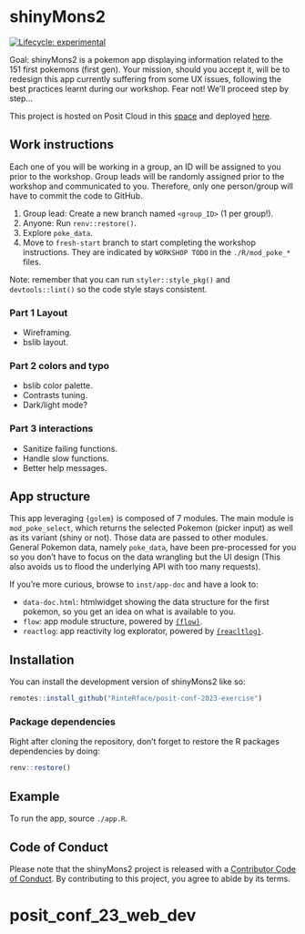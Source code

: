 
<!-- README.md is generated from README.Rmd. Please edit that file -->

# shinyMons2

<!-- badges: start -->

[![Lifecycle:
experimental](https://img.shields.io/badge/lifecycle-experimental-orange.svg)](https://lifecycle.r-lib.org/articles/stages.html#experimental)
<!-- badges: end -->

Goal: shinyMons2 is a pokemon app displaying information related to the
151 first pokemons (first gen). Your mission, should you accept it, will
be to redesign this app currently suffering from some UX issues,
following the best practices learnt during our workshop. Fear not! We’ll
proceed step by step…

This project is hosted on Posit Cloud in this
[space](https://posit.cloud/spaces/400773/join?access_code=ajwkws91bhF-IhEXDVWH9-0mukSUF3jiETCkzrgt)
and deployed [here](https://dgranjon.shinyapps.io/shinyMonsUgly).

## Work instructions

Each one of you will be working in a group, an ID will be assigned to
you prior to the workshop. Group leads will be randomly assigned prior
to the workshop and communicated to you. Therefore, only one
person/group will have to commit the code to GitHub.

1.  Group lead: Create a new branch named `<group_ID>` (1 per group!).
2.  Anyone: Run `renv::restore()`.
3.  Explore `poke_data`.
4.  Move to `fresh-start` branch to start completing the workshop
    instructions. They are indicated by `WORKSHOP TODO` in the
    `./R/mod_poke_*` files.

Note: remember that you can run `styler::style_pkg()` and
`devtools::lint()` so the code style stays consistent.

### Part 1 Layout

- Wireframing.
- bslib layout.

### Part 2 colors and typo

- bslib color palette.
- Contrasts tuning.
- Dark/light mode?

### Part 3 interactions

- Sanitize failing functions.
- Handle slow functions.
- Better help messages.

## App structure

This app leveraging `{golem}` is composed of 7 modules. The main module
is `mod_poke_select`, which returns the selected Pokemon (picker input)
as well as its variant (shiny or not). Those data are passed to other
modules. General Pokemon data, namely `poke_data`, have been
pre-processed for you so you don’t have to focus on the data wrangling
but the UI design (This also avoids us to flood the underlying API with
too many requests).

If you’re more curious, browse to `inst/app-doc` and have a look to:

- `data-doc.html`: htmlwidget showing the data structure for the first
  pokemon, so you get an idea on what is available to you.
- `flow`: app module structure, powered by
  [`{flow}`](https://github.com/moodymudskipper/flow).
- `reactlog`: app reactivity log explorator, powered by
  [`{reacltlog}`](https://rstudio.github.io/reactlog/).

## Installation

You can install the development version of shinyMons2 like so:

``` r
remotes::install_github("RinteRface/posit-conf-2023-exercise")
```

### Package dependencies

Right after cloning the repository, don’t forget to restore the R
packages dependencies by doing:

``` r
renv::restore()
```

## Example

To run the app, source `./app.R`.

## Code of Conduct

Please note that the shinyMons2 project is released with a [Contributor
Code of
Conduct](https://contributor-covenant.org/version/2/1/CODE_OF_CONDUCT.html).
By contributing to this project, you agree to abide by its terms.
# posit_conf_23_web_dev
